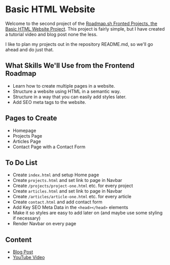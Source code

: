 # Basic HTML Website

Welcome to the second project of the [Roadmap.sh Fronted Projects, the Basic HTML Website Project](https://roadmap.sh/projects/basic-html-website). This project is fairly simple, but I have created a tutorial video and blog post none the less.

I like to plan my projects out in the repository README.md, so we'll go ahead and do just that.

## What Skills We'll Use from the Frontend Roadmap

- Learn how to create multiple pages in a website.
- Structure a website using HTML in a semantic way.
- Structure in a way that you can easily add styles later.
- Add SEO meta tags to the website.

## Pages to Create

- Homepage
- Projects Page
- Articles Page
- Contact Page with a Contact Form

## To Do List

- Create `index.html` and setup Home page
- Create `projects.html` and set link to page in Navbar
- Create `/projects/project-one.html` etc. for every project
- Create `articles.html` and set link to page in Navbar
- Create `/articles/article-one.html` etc. for every article
- Create `contact.html` and add contact form
- Add Key SEO Meta Data in the `<head></head>` elements
- Make it so styles are easy to add later on (and maybe use some styling if necessary)
- Render Navbar on every page

## Content

- [Blog Post](hashnode.com)
- [YouTube Video](youtube.com)
